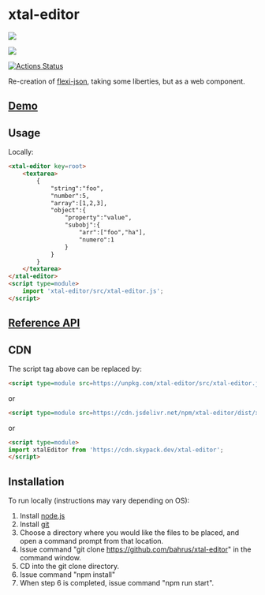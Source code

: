 # xtal-editor

<a href="https://nodei.co/npm/xtal-editor/"><img src="https://nodei.co/npm/xtal-editor.png"></a>

<img src="https://badgen.net/bundlephobia/minzip/xtal-editor">

[![Actions Status](https://github.com/bahrus/xtal-editor/workflows/CI/badge.svg)](https://github.com/bahrus/xtal-editor/actions?query=workflow%3ACI)

Re-creation of [flexi-json](http://www.daviddurman.com/flexi-json-editor/jsoneditor.html), taking some liberties, but as a web component.

## [Demo](https://codepen.io/bahrus/pen/eYgxzor)
## Usage

Locally:

```html
<xtal-editor key=root>
    <textarea>
        {
            "string":"foo",
            "number":5,
            "array":[1,2,3],
            "object":{
                "property":"value",
                "subobj":{
                    "arr":["foo","ha"],
                    "numero":1
                }
            }
        }
    </textarea>
</xtal-editor>
<script type=module>
    import 'xtal-editor/src/xtal-editor.js';
</script>
```

## [Reference API](https://bahrus.github.io/wc-info/cdn-base.html?npmPackage=xtal-editor@0.0.46)

## CDN

The script tag above can be replaced by:

```html
<script type=module src=https://unpkg.com/xtal-editor/src/xtal-editor.js?module></script>
```

or 

```html
<script type=module src=https://cdn.jsdelivr.net/npm/xtal-editor/dist/xtal-editor.js></script>
```

or

```html
<script type=module>
import xtalEditor from 'https://cdn.skypack.dev/xtal-editor';
</script>
```

## Installation

To run locally (instructions may vary depending on OS):

1.  Install [node.js](https://nodejs.org/)
2.  Install [git](https://git-scm.com/book/en/v2/Getting-Started-Installing-Git)
3.  Choose a directory where you would like the files to be placed, and open a command prompt from that location.
4.  Issue command "git clone https://github.com/bahrus/xtal-editor" in the command window.
5.  CD into the git clone directory.
6.  Issue command "npm install"
7.  When step 6 is completed, issue command "npm run start".



